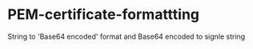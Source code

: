 # PEM-certificate-formattting
String to 'Base64 encoded' format and Base64 encoded to signle string
